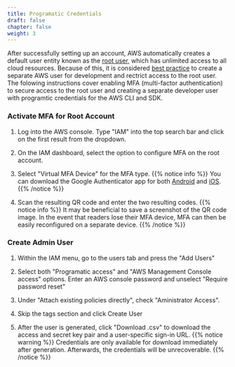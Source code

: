 ```yaml
---
title: Programatic Credentials
draft: false
chapter: false
weight: 3
---
```


After successfully setting up an account, AWS automatically creates a default user entity known as the [root user](https://docs.aws.amazon.com/IAM/latest/UserGuide/id_root-user.html), 
which has unlimited access to all cloud resources. Because of this, it is considered [best practice](https://docs.aws.amazon.com/IAM/latest/UserGuide/best-practices.html#lock-away-credentials) to create a separate 
AWS user for development and rectrict access to the root user. The folowing instructions cover enabling MFA 
(multi-factor authentication) to secure access to the root user and creating a separate developer user with 
programtic credentials for the AWS CLI and SDK.

### Activate MFA for Root Account

1. Log into the AWS console. Type "IAM" into the top search bar and click on the first result from the dropdown.

2. On the IAM dashboard, select the option to configure MFA on the root account.

3. Select "Virtual MFA Device" for the MFA type.
{{% notice info %}}
You can download the Google Authenticator app for 
both [Android](https://play.google.com/store/apps/details?id=com.google.android.apps.authenticator2&hl=en_US&gl=US) and 
[iOS](https://apps.apple.com/us/app/google-authenticator/id388497605). 
{{% /notice %}}

4. Scan the resulting QR code and enter the two resulting codes.
{{% notice info %}}
It may be beneficial to save a screenshot of the QR code image. In the event that readers lose their MFA device,
MFA can then be easily reconfigured on a separate device.
{{% /notice %}}

### Create Admin User

1. Within the IAM menu, go to the users tab and press the "Add Users"

2. Select both "Programatic access" and "AWS Management Console access" options. Enter an AWS console password and unselect "Require password reset"

3. Under "Attach existing policies directly", check "Aministrator Access".

4. Skip the tags section and click Create User

5. After the user is generated, click "Download .csv" to download the access and secret key pair and a user-specific sign-in URL.
{{% notice warning %}}
Credentials are only available for download immediately after generation. Afterwards, the credentials will be unrecoverable.
{{% /notice %}}